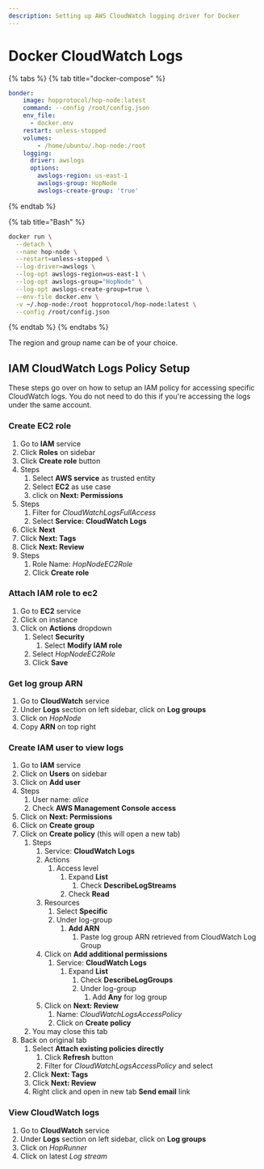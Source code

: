 ```yaml
---
description: Setting up AWS CloudWatch logging driver for Docker
---
```


# Docker CloudWatch Logs



{% tabs %}
{% tab title="docker-compose" %}
```yaml
bonder:
    image: hopprotocol/hop-node:latest
    command: --config /root/config.json
    env_file:
      - docker.env
    restart: unless-stopped
    volumes:
        - /home/ubuntu/.hop-node:/root
    logging:
      driver: awslogs
      options:
        awslogs-region: us-east-1
        awslogs-group: HopNode
        awslogs-create-group: 'true'
```
{% endtab %}

{% tab title="Bash" %}
```bash
docker run \
  --detach \
  --name hop-node \
  --restart=unless-stopped \
  --log-driver=awslogs \
  --log-opt awslogs-region=us-east-1 \
  --log-opt awslogs-group="HopNode" \
  --log-opt awslogs-create-group=true \
  --env-file docker.env \
  -v ~/.hop-node:/root hopprotocol/hop-node:latest \
  --config /root/config.json
```
{% endtab %}
{% endtabs %}

The region and group name can be of your choice.

## IAM CloudWatch Logs Policy Setup

These steps go over on how to setup an IAM policy for accessing specific CloudWatch logs. You do not need to do this if you're accessing the logs under the same account.

### Create EC2 role

1. Go to **IAM** service
2. Click **Roles** on sidebar
3. Click **Create role** button
4. Steps
   1. Select **AWS service** as trusted entity
   2. Select **EC2** as use case
   3. click on **Next: Permissions**
5. Steps
   1. Filter for _CloudWatchLogsFullAccess_
   2. Select **Service: CloudWatch Logs**
6. Click **Next**
7. Click **Next: Tags**
8. Click **Next: Review**
9. Steps
   1. Role Name: _HopNodeEC2Role_
   2. Click **Create role**

### Attach IAM role to ec2

1. Go to **EC2** service
2. Click on instance
3. Click on **Actions** dropdown
   1. Select **Security**
      1. Select **Modify IAM role**
   2. Select _HopNodeEC2Role_
   3. Click **Save**

### Get log group ARN

1. Go to **CloudWatch** service
2. Under **Logs** section on left sidebar, click on **Log groups**
3. Click on _HopNode_
4. Copy **ARN** on top right

### Create IAM user to view logs

1. Go to **IAM** service
2. Click on **Users** on sidebar
3. Click on **Add user**
4. Steps
   1. User name: _alice_
   2. Check **AWS Management Console access**
5. Click on **Next: Permissions**
6. Click on **Create group**
7. Click on **Create policy** (this will open a new tab)
   1. Steps
      1. Service: **CloudWatch Logs**
      2. Actions
         1. Access level
            1. Expand **List**
               1. Check **DescribeLogStreams**
            2. Check **Read**
      3. Resources
         1. Select **Specific**
         2. Under log-group
            1. **Add ARN**
               1. Paste log group ARN retrieved from CloudWatch Log Group
      4. Click on **Add additional permissions**
         1. Service: **CloudWatch Logs**
            1. Expand **List**
               1. Check **DescribeLogGroups**
               2. Under log-group
                  1. Add **Any** for log group
      5. Click on **Next: Review**
         1. Name: _CloudWatchLogsAccessPolicy_
         2. Click on **Create policy**
   2. You may close this tab
8. Back on original tab
   1. Select **Attach existing policies directly**
      1. Click **Refresh** button
      2. Filter for _CloudWatchLogsAccessPolicy_ and select
   2. Click **Next: Tags**
   3. Click **Next: Review**
   4. Right click and open in new tab **Send email** link

### View CloudWatch logs

1. Go to **CloudWatch** service
2. Under **Logs** section on left sidebar, click on **Log groups**
3. Click on _HopRunner_
4. Click on latest _Log stream_
